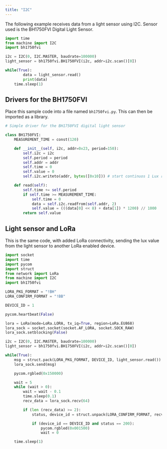 ```yaml
---
title: "I2C"
---
```


The following example receives data from a light sensor using I2C. Sensor used is the BH1750FVI Digital Light Sensor.

```python
import time
from machine import I2C
import bh1750fvi

i2c = I2C(0, I2C.MASTER, baudrate=100000)
light_sensor = bh1750fvi.BH1750FVI(i2c, addr=i2c.scan()[0])

while(True):
        data = light_sensor.read()
        print(data)
    time.sleep(1)
```

## Drivers for the BH1750FVI

Place this sample code into a file named `bh1750fvi.py`. This can then be imported as a library.

```python
# Simple driver for the BH1750FVI digital light sensor

class BH1750FVI:
    MEASUREMENT_TIME = const(120)

    def __init__(self, i2c, addr=0x23, period=150):
        self.i2c = i2c
        self.period = period
        self.addr = addr
        self.time = 0
        self.value = 0
        self.i2c.writeto(addr, bytes([0x10])) # start continuos 1 Lux readings every 120ms

    def read(self):
        self.time += self.period
        if self.time >= MEASUREMENT_TIME:
            self.time = 0
            data = self.i2c.readfrom(self.addr, 2)
            self.value = (((data[0] << 8) + data[1]) * 1200) // 1000
        return self.value
```

## Light sensor and LoRa

This is the same code, with added LoRa connectivity, sending the lux value from the light sensor to another LoRa enabled device.

```python
import socket
import time
import pycom
import struct
from network import LoRa
from machine import I2C
import bh1750fvi

LORA_PKG_FORMAT = "!BH"
LORA_CONFIRM_FORMAT = "!BB"

DEVICE_ID = 1

pycom.heartbeat(False)

lora = LoRa(mode=LoRa.LORA, tx_iq=True, region=LoRa.EU868)
lora_sock = socket.socket(socket.AF_LORA, socket.SOCK_RAW)
lora_sock.setblocking(False)

i2c = I2C(0, I2C.MASTER, baudrate=100000)
light_sensor = bh1750fvi.BH1750FVI(i2c, addr=i2c.scan()[0])

while(True):
    msg = struct.pack(LORA_PKG_FORMAT, DEVICE_ID, light_sensor.read())
    lora_sock.send(msg)

    pycom.rgbled(0x150000)

    wait = 5
    while (wait > 0):
        wait = wait - 0.1
        time.sleep(0.1)
        recv_data = lora_sock.recv(64)

        if (len (recv_data) >= 2):
            status, device_id = struct.unpack(LORA_CONFIRM_FORMAT, recv_data)

            if (device_id == DEVICE_ID and status == 200):
                pycom.rgbled(0x001500)
                wait = 0

    time.sleep(1)
```

